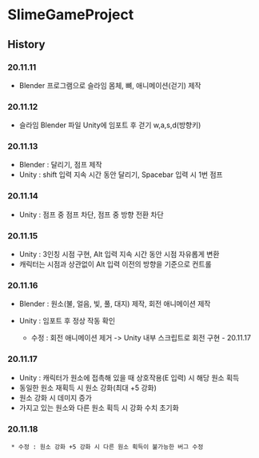 # SlimeGameProject


## History
### 20.11.11
 -  Blender 프로그램으로 슬라임 몸체, 뼈, 애니메이션(걷기) 제작 
### 20.11.12
 - 슬라임 Blender 파일 Unity에 임포트 후 걷기 w,a,s,d(방향키) 
### 20.11.13
 - Blender : 달리기, 점프 제작
 - Unity : shift 입력 지속 시간 동안 달리기, Spacebar 입력 시 1번 점프 
### 20.11.14
 - Unity : 점프 중 점프 차단, 점프 중 방향 전환 차단 
### 20.11.15
 - Unity : 3인칭 시점 구현, Alt 입력 지속 시간 동안 시점 자유롭게 변환
 - 캐릭터는 시점과 상관없이 Alt 입력 이전의 방향을 기준으로 컨트롤 
### 20.11.16
 - Blender : 원소(불, 얼음, 빛, 풀, 대지) 제작, 회전 애니메이션 제작 
 - Unity : 임포트 후 정상 작동 확인 
 
     * 수정 : 회전 애니메이션 제거 -> Unity 내부 스크립트로 회전 구현 - 20.11.17
### 20.11.17
 - Unity : 캐릭터가 원소에 접촉해 있을 때 상호작용(E 입력) 시 해당 원소 획득
 - 동일한 원소 재획득 시 원소 강화(최대 +5 강화)
 - 원소 강화 시 데미지 증가
 - 가지고 있는 원소와 다른 원소 획득 시 강화 수치 초기화
### 20.11.18

     * 수정 : 원소 강화 +5 강화 시 다른 원소 획득이 불가능한 버그 수정
